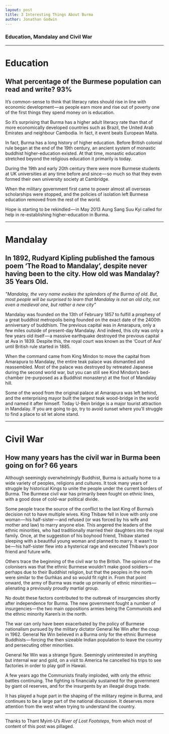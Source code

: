```yaml
---
layout: post
title: 3 Interesting Things About Burma
author: Jonathan Godwin
---
```


### Education, Mandalay and Civil War

------

# Education

## What percentage of the Burmese population can read and write? 93%

It’s common-sense to think that literacy rates should rise in line with economic development — as people earn more and rise out of poverty one of the first things they spend money on is education.

So it’s surprising that Burma has a higher adult literacy rate than that of more economically developed countries such as Brazil, the United Arab Emirates and neighbour Cambodia. In fact, it event beats European Malta.

In fact, Burma has a long history of higher education. Before British colonial rule began at the end of the 19th century, an ancient system of monastic buddhist higher-education existed. At that time, monastic education stretched beyond the religious education it primarily is today.

During the 19th and early 20th century there were more Burmese students at UK universities at any time before and since — so much so that they even formed their own university society at Cambridge.

When the military government first came to power almost all overseas scholarships were stopped, and the policies of isolation left Burmese education removed from the rest of the world.

Hope is starting to be rekindled — in May 2013 Aung Sang Suu Kyi called for help in re-establishing higher-education in Burma.

------

# Mandalay

## In 1892, Rudyard Kipling published the famous poem ‘The Road to Mandalay’, despite never having been to the city. How old was Mandalay? 35 Years Old.

*"Mandalay, the very name evokes the splendors of the Burma of old. But, most people will be surprised to learn that Mandalay is not an old city, not even a medieval one, but rather a new city"*

Mandalay was founded on the 13th of February 1857 to fulfill a prophesy of a great buddhist metropolis being founded on the exact date of the 2400th anniversary of buddhism.
The previous capital was in Amarapura, only a few miles outside of present-day Mandalay. And indeed, this city was only a few years old itself — a massive earthquake destroyed the previous capital at Ava in 1839. Despite this, the royal court was known as the ‘Court of Ava’ until British rule started in 1885.

When the command came from King Mindon to move the capital from Amarapura to Mandalay, the entire teak palace was dismantled and reassembled. Most of the palace was destroyed by retreated Japanese during the second world war, but you can still see Kind Mindon’s bed-chamber (re-purposed as a Buddhist monastery) at the foot of Mandalay hill.

Some of the wood from the original palace at Amarapura was left behind, and the enterprising mayor built the largest teak wood-bridge in the world and named it after himself. Today U-Bein bridge is a major tourist attraction in Mandalay. If you are going to go, try to avoid sunset where you’ll struggle to find a place to sit let alone stand.

-----

# Civil War

## How many years has the civil war in Burma been going on for? 66 years

Although seemingly overwhelmingly Buddhist, Burma is actually home to a wide variety of peoples, religions and cultures. It took many years of struggle by historical Kings to unite the people under the current borders of Burma. The Burmese civil war has primarily been fought on ethnic lines, with a good dose of cold-war political divide.

Some people trace the source of the conflict to the last King of Burma’s decision not to have multiple wives. King Thibaw fell in love with only one woman — his half-sister — and refused (or was forced by his wife and mother and law) to marry anyone else. This angered the leaders of the ethnic minorities, who had traditionally married their daughters into the royal family.
Once, at the suggestion of his boyhood friend, Thibaw started sleeping with a beautiful young woman and planned to marry. It wasn’t to be — his half-sister flew into a hysterical rage and executed Thibaw’s poor friend and future wife.

Others trace the beginning of the civil war to the British. The opinion of the colonisers was that the ethnic Burmese wouldn’t make good soldiers — perhaps due to their Buddhist religion, but that the peoples in the north were similar to the Gurhkas and so would fit right in. From that point onward, the army of Burma was made up primarily of ethnic minorities — alienating a previously proudly martial group.

No doubt these factors contributed to the outbreak of insurgencies shortly after independence for Burma. The new government fought a number of insurgencies — the two main oppositions armies being the Communists and the ethnic minority Karen’s in the north.

The war can only have been exacerbated by the policy of Burmese nationalism pursued by the military dictator General Ne Win after the coup in 1962. General Ne Win believed in a Burma only for the ethnic Burmese Buddhists — forcing the then sizeable Indian population to leave the country and persecuting other minorities.

General Ne Win was a strange figure. Seemingly uninterested in anything but internal war and gold, on a visit to America he cancelled his trips to see factories in order to play golf in Hawaii.

A few years ago the Communists finally imploded, with only the ethnic battles continuing. The fighting is financially sustained for the government by giant oil reserves, and for the insurgents by an illeagal drugs trade.

It has played a huge part in the shaping of the military regime in Burma, and continues to be a large part of the national discussion. It deserves more attention from the west when trying to understand the country.

-----

Thanks to Thant Myint-U’s *River of Lost Footsteps*, from which most of content of this post was pillaged.
